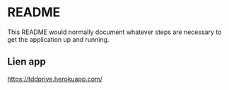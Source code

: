 # README

This README would normally document whatever steps are necessary to get the
application up and running.

## Lien app

https://tddprive.herokuapp.com/

